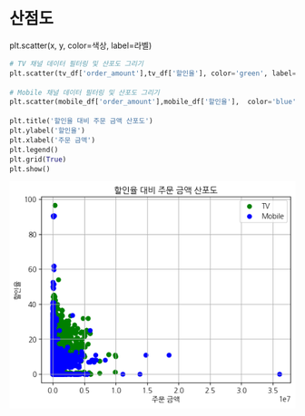 # 산점도
plt.scatter(x, y, color=색상, label=라벨)
```python
# TV 채널 데이터 필터링 및 산포도 그리기
plt.scatter(tv_df['order_amount'],tv_df['할인율'], color='green', label='TV')

# Mobile 채널 데이터 필터링 및 산포도 그리기
plt.scatter(mobile_df['order_amount'],mobile_df['할인율'],  color='blue', label='Mobile')

plt.title('할인율 대비 주문 금액 산포도')
plt.ylabel('할인율')
plt.xlabel('주문 금액')
plt.legend()
plt.grid(True)
plt.show()
```
![alt text](python\matplotlib\이미지\image-1.png)